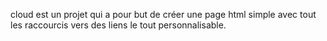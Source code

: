 cloud est un projet qui a pour but de créer une page html simple avec tout les raccourcis vers des liens le tout personnalisable.
